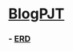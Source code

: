 # [BlogPJT](https://github.com/VenusIM/Blog_PJT)

### - [ERD](https://www.erdcloud.com/d/4qMqbTxv9cTo5Q5TL)
